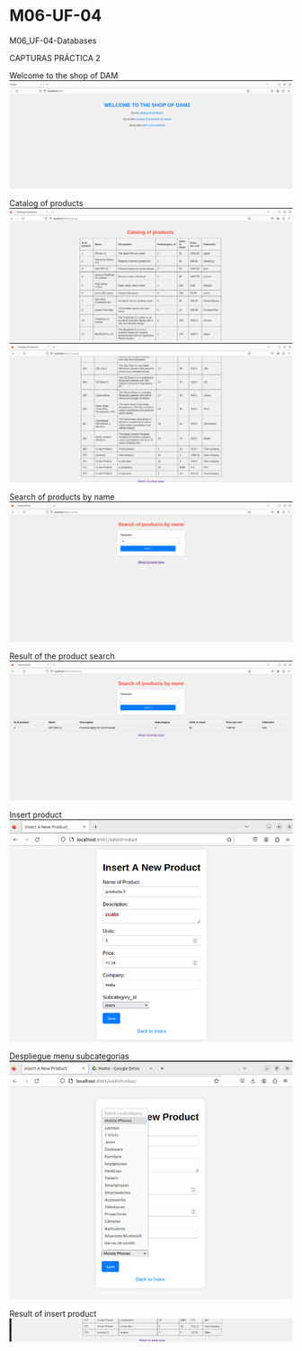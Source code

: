 # M06-UF-04
M06_UF-04-Databases

CAPTURAS PRÁCTICA 2

Welcome to the shop of DAM
![image](./cap1.png)


Catalog of products
![image](./cap2.png)
![image](./cap3.png)


Search of products by name
![image](./cap4.png)

Result of the product search 
![image](./cap5.png)

Insert product
![image](./insertProduct.png)

Despliegue menu subcategorias
![image](./despliegue_subcategorias.png)


Result of insert product
![image](./cap6.png)

